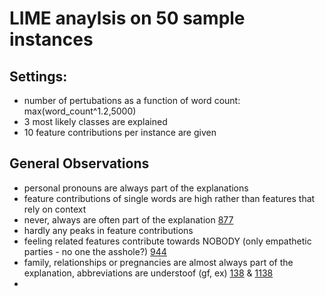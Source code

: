 # LIME anaylsis on 50 sample instances

## Settings:
- number of pertubations as a function of word count: max(word_count^1.2,5000)
- 3 most likely classes are explained
- 10 feature contributions per instance are given


## General Observations
- personal pronouns are always part of the explanations
- feature contributions of single words are high rather than features that rely on context
- never, always are often part of the explanation [877](LIME_877.html)
- hardly any peaks in feature contributions
- feeling related features contribute towards NOBODY (only empathetic parties - no one the asshole?) [944](LIME_944.html)
- family, relationships or pregnancies are almost always part of the explanation, abbreviations are understoof (gf, ex) [138](LIME_138.html) & [1138](LIME_1138.html)
- 